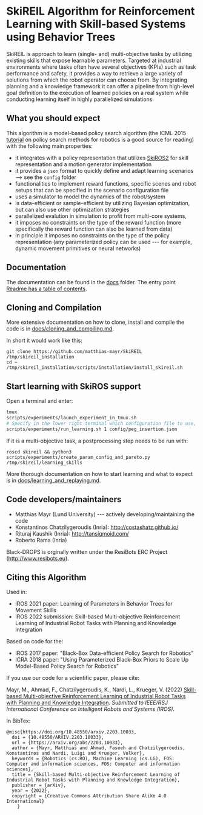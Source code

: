 # SkiREIL Algorithm for Reinforcement Learning with Skill-based Systems using Behavior Trees

SkiREIL is approach to learn (single- and) multi-objective tasks by utilizing existing skills that expose learnable parameters. Targeted at industrial environments where tasks often have several objectives (KPIs) such as task performance and safety, it provides a way to retrieve a large variety of solutions from which the robot operator can choose from. By integrating planning and a knowledge framework it can offer a pipeline from high-level goal definition to the execution of learned policies on  a real system while conducting learning itself in highly parallelized simulations.

## What you should expect

This algorithm is a model-based policy search algorithm (the ICML 2015 [tutorial](http://icml.cc/2015/tutorials/PolicySearch.pdf) on policy search methods for robotics is a good source for reading) with the following main properties:

- it integrates with a policy representation that utilizes [SkiROS2](https://github.com/RVMI/skiros2) for skill representation and a motion generator implementation
- it provides a `json` format to quickly define and adapt learning scenarios --> see the `config` folder
- functionalities to implement reward functions, specific scenes and robot setups that can be specified in the scenario configuration file
- uses a simulator to model the dynamics of the robot/system
- is data-efficient or sample-efficient by utilizing Bayesian optimization, but can also use other optimization strategies
- parallelized evalution in simulation to profit from multi-core systems,
- it imposes no constraints on the type of the reward function (more specifically the reward function can also be learned from data)
- in principle it imposes no constraints on the type of the policy representation (any parameterized policy can be used --- for example, dynamic movement primitives or neural networks)

## Documentation

The documentation can be found in the [docs](docs) folder. The entry point [Readme has a table of contents](docs/README.md).


## Cloning and Compilation

More extensive documentation on how to clone, install and compile the code is in [docs/cloning_and_compiling.md](docs/cloning_and_compiling.md).

In short it would work like this:
```
git clone https://github.com/matthias-mayr/SkiREIL /tmp/skireil_installation
cd ~
/tmp/skireil_installation/scripts/installation/install_skireil.sh
```
## Start learning with SkiROS support
Open a terminal and enter:
```bash
tmux
scripts/experiments/launch_experiment_in_tmux.sh
# Specify in the lower right terminal which configuration file to use, so e.g.:
scripts/experiments/run_learning.sh 1 config/peg_insertion.json
```
If it is a multi-objective task, a postprocessing step needs to be run with:
```
roscd skireil && python3 scripts/experiments/create_param_config_and_pareto.py /tmp/skireil/learning_skills
```

More thorough documentation on how to start learning and what to expect is in [docs/learning_and_replaying.md](docs/learning_and_replaying.md).


## Code developers/maintainers

- Matthias Mayr (Lund University) --- actively developing/maintaining the code
- Konstantinos Chatzilygeroudis (Inria): http://costashatz.github.io/
- Rituraj Kaushik (Inria): http://tansigmoid.com/
- Roberto Rama (Inria)

Black-DROPS is orginally written under the ResiBots ERC Project (http://www.resibots.eu).


## Citing this Algorithm
Used in:
- IROS 2021 paper: Learning of Parameters in Behavior Trees for Movement Skills
- IROS 2022 submission: Skill-based Multi-objective Reinforcement Learning of Industrial Robot Tasks with Planning and Knowledge Integration

Based on code for the:
- IROS 2017 paper: "Black-Box Data-efficient Policy Search for Robotics"
- ICRA 2018 paper: "Using Parameterized Black-Box Priors to Scale Up Model-Based Policy Search for Robotics"

If you use our code for a scientific paper, please cite:

Mayr, M., Ahmad, F., Chatzilygeroudis, K., Nardi, L., Krueger, V. (2022) [Skill-based Multi-objective Reinforcement Learning of Industrial Robot Tasks with Planning and Knowledge Integration](https://arxiv.org/abs/2203.10033). *Submitted to IEEE/RSJ International Conference on Intelligent Robots and Systems (IROS)*.

In BibTex:
  
```
@misc{https://doi.org/10.48550/arxiv.2203.10033,
  doi = {10.48550/ARXIV.2203.10033},
  url = {https://arxiv.org/abs/2203.10033},
  author = {Mayr, Matthias and Ahmad, Faseeh and Chatzilygeroudis, Konstantinos and Nardi, Luigi and Krueger, Volker},
  keywords = {Robotics (cs.RO), Machine Learning (cs.LG), FOS: Computer and information sciences, FOS: Computer and information sciences},
  title = {Skill-based Multi-objective Reinforcement Learning of Industrial Robot Tasks with Planning and Knowledge Integration},
  publisher = {arXiv},
  year = {2022},  
  copyright = {Creative Commons Attribution Share Alike 4.0 International}
    }
```


